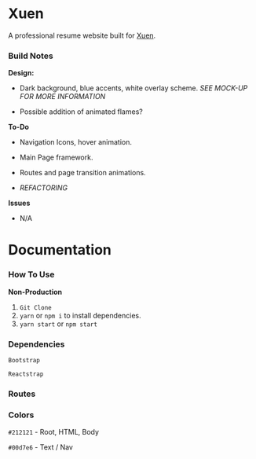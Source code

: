 # Xuen

A professional resume website built for [Xuen](https://www.youtube.com/xuen).

### Build Notes

**Design:**

- Dark background, blue accents, white overlay scheme. _SEE MOCK-UP FOR MORE INFORMATION_

- Possible addition of animated flames?

**To-Do**

- Navigation Icons, hover animation.

- Main Page framework.

- Routes and page transition animations.

- _REFACTORING_

**Issues**

- N/A

# Documentation

### How To Use

**Non-Production**

1.  `Git Clone`
2.  `yarn` or `npm i` to install dependencies.
3.  `yarn start` or `npm start`

### Dependencies

`Bootstrap`

`Reactstrap`

### Routes

### Colors

`#212121` - Root, HTML, Body

`#00d7e6` - Text / Nav
